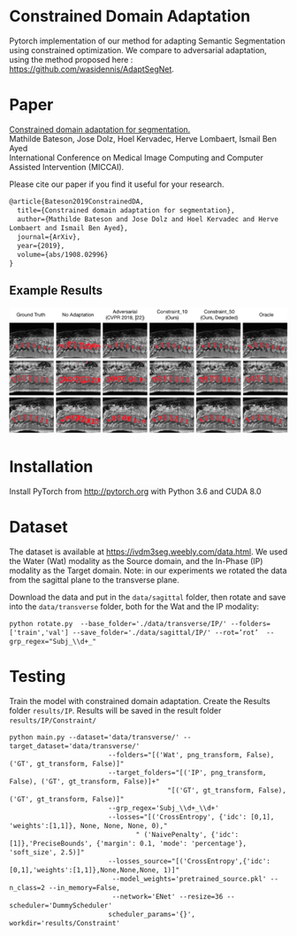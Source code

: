 # Constrained Domain Adaptation

Pytorch implementation of our method for adapting Semantic Segmentation using constrained optimization. We compare to adversarial adaptation, using the method proposed here : https://github.com/wasidennis/AdaptSegNet.

# Paper

[Constrained domain adaptation for segmentation.](https://arxiv.org/abs/1908.02996)
 <br />Mathilde Bateson, Jose Dolz, Hoel Kervadec, Herve Lombaert, Ismail Ben Ayed <br />
International Conference on Medical Image Computing and Computer Assisted Intervention (MICCAI).

Please cite our paper if you find it useful for your research.
```
@article{Bateson2019ConstrainedDA,
  title={Constrained domain adaptation for segmentation},
  author={Mathilde Bateson and Jose Dolz and Hoel Kervadec and Herve Lombaert and Ismail Ben Ayed},
  journal={ArXiv},
  year={2019},
  volume={abs/1908.02996}
}
```

## Example Results

![](Compare_Segmentations.png)

# Installation
Install PyTorch from http://pytorch.org with Python 3.6 and CUDA 8.0

# Dataset
The dataset is available at https://ivdm3seg.weebly.com/data.html. We used the Water (Wat) modality as the Source domain, and the In-Phase (IP) modality as the Target domain. Note: in our experiments we rotated the data from the sagittal plane to the transverse plane.

Download the data and put in the `data/sagittal` folder, then rotate and save into the `data/transverse` folder, both for the Wat and the IP modality:

```
python rotate.py  --base_folder='./data/transverse/IP/' --folders=['train','val'] --save_folder='./data/sagittal/IP/' --rot=’rot’  --grp_regex="Subj_\\d+_"
```

# Testing

Train the model with constrained domain adaptation. Create the Results folder `results/IP`. Results will be saved in the result folder `results/IP/Constraint/`
```
python main.py --dataset='data/transverse/' --target_dataset='data/transverse/' 
                         --folders="[('Wat', png_transform, False), ('GT', gt_transform, False)]"
                         --target_folders="[('IP', png_transform, False), ('GT', gt_transform, False)]+"
                                        "[('GT', gt_transform, False), ('GT', gt_transform, False)]"
                         --grp_regex='Subj_\\d+_\\d+'
                         --losses="[('CrossEntropy', {'idc': [0,1], 'weights':[1,1]}, None, None, None, 0),"
                                " ('NaivePenalty', {'idc': [1]},'PreciseBounds', {'margin': 0.1, 'mode': 'percentage'}, 'soft_size', 2.5)]"
                         --losses_source="[('CrossEntropy',{'idc': [0,1],'weights':[1,1]},None,None,None, 1)]"
                          --model_weights='pretrained_source.pkl' --n_class=2 --in_memory=False, 
                          --network='ENet' --resize=36 --scheduler='DummyScheduler' 
                         scheduler_params='{}', workdir='results/Constraint'
```
